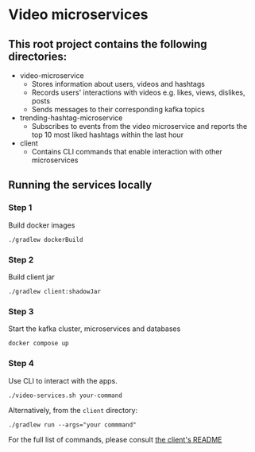 # Video microservices

## This root project contains the following directories:
* video-microservice
  * Stores information about users, videos and hashtags
  * Records users' interactions with videos e.g. likes, views, dislikes, posts
  * Sends messages to their corresponding kafka topics
* trending-hashtag-microservice
  * Subscribes to events from the video microservice and reports the top 10 most liked hashtags within the last hour
* client
  * Contains CLI commands that enable interaction with other microservices


## Running the services locally

### Step 1
Build docker images
```shell
./gradlew dockerBuild
```
### Step 2
Build client jar
```shell
./gradlew client:shadowJar
```
### Step 3
Start the kafka cluster, microservices and databases
```shell
docker compose up
```
### Step 4
Use CLI to interact with the apps. 
```shell
./video-services.sh your-command
```

Alternatively, from the `client` directory:
```shell
./gradlew run --args="your commmand"
```
For the full list of commands, please consult [the client's README](client/README.md)
